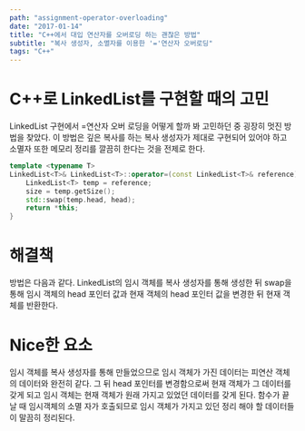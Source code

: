 ```yaml
---
path: "assignment-operator-overloading"
date: "2017-01-14"
title: "C++에서 대입 연산자를 오버로딩 하는 괜찮은 방법"
subtitle: "복사 생성자, 소멸자를 이용한 '='연산자 오버로딩"
tags: "C++"
---
```


# C++로 LinkedList를 구현할 때의 고민

LinkedList 구현에서 =연산자 오버 로딩을 어떻게 할까 봐 고민하던 중 굉장히 멋진 방법을 찾았다. 이 방법은 깊은 복사를 하는 복사 생성자가 제대로 구현되어 있어야 하고 소멸자 또한 메모리 정리를 깔끔히 한다는 것을 전제로 한다.

```cpp
template <typename T>
LinkedList<T>& LinkedList<T>::operator=(const LinkedList<T>& reference) {
    LinkedList<T> temp = reference;
    size = temp.getSize();
    std::swap(temp.head, head);
    return *this;
}
```

# 해결책

방법은 다음과 같다. LinkedList의 임시 객체를 복사 생성자를 통해 생성한 뒤 swap을 통해 임시 객체의 head 포인터 값과 현재 객체의 head 포인터 값을 변경한 뒤 현재 객체를 반환한다.

# Nice한 요소

임시 객체를 복사 생성자를 통해 만들었으므로 임시 객체가 가진 데이터는 피연산 객체의 데이터와 완전히 같다. 그 뒤 head 포인터를 변경함으로써 현재 객체가 그 데이터를 갖게 되고 임시 객체는 현재 객체가 원래 가지고 있었던 데이터를 갖게 된다. 함수가 끝날 때 임시객체의 소멸 자가 호출되므로 임시 객체가 가지고 있던 정리 해야 할 데이터들이 말끔히 정리된다.
